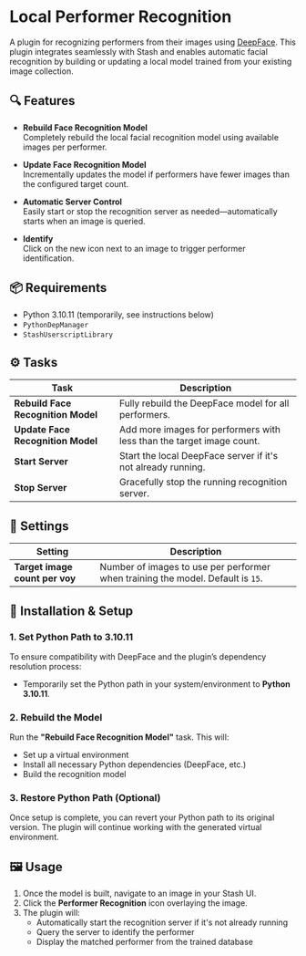 # Local Performer Recognition

A plugin for recognizing performers from their images using [DeepFace](https://github.com/serengil/deepface). This plugin integrates seamlessly with Stash and enables automatic facial recognition by building or updating a local model trained from your existing image collection.

## 🔍 Features

- **Rebuild Face Recognition Model**  
  Completely rebuild the local facial recognition model using available images per performer.

- **Update Face Recognition Model**  
  Incrementally updates the model if performers have fewer images than the configured target count.

- **Automatic Server Control**  
  Easily start or stop the recognition server as needed—automatically starts when an image is queried.

- **Identify**  
  Click on the new icon next to an image to trigger performer identification.

## 📦 Requirements

- Python 3.10.11 (temporarily, see instructions below)
- `PythonDepManager`
- `StashUserscriptLibrary`

## ⚙️ Tasks

| Task                               | Description                                                           |
| ---------------------------------- | --------------------------------------------------------------------- |
| **Rebuild Face Recognition Model** | Fully rebuild the DeepFace model for all performers.                  |
| **Update Face Recognition Model**  | Add more images for performers with less than the target image count. |
| **Start Server**                   | Start the local DeepFace server if it's not already running.          |
| **Stop Server**                    | Gracefully stop the running recognition server.                       |

## 🔧 Settings

| Setting                        | Description                                                                     |
| ------------------------------ | ------------------------------------------------------------------------------- |
| **Target image count per voy** | Number of images to use per performer when training the model. Default is `15`. |

## 🚀 Installation & Setup

### 1. Set Python Path to 3.10.11

To ensure compatibility with DeepFace and the plugin’s dependency resolution process:

- Temporarily set the Python path in your system/environment to **Python 3.10.11**.

### 2. Rebuild the Model

Run the **"Rebuild Face Recognition Model"** task. This will:

- Set up a virtual environment
- Install all necessary Python dependencies (DeepFace, etc.)
- Build the recognition model

### 3. Restore Python Path (Optional)

Once setup is complete, you can revert your Python path to its original version. The plugin will continue working with the generated virtual environment.

## 🖼 Usage

1. Once the model is built, navigate to an image in your Stash UI.
2. Click the **Performer Recognition** icon overlaying the image.
3. The plugin will:
   - Automatically start the recognition server if it's not already running
   - Query the server to identify the performer
   - Display the matched performer from the trained database
